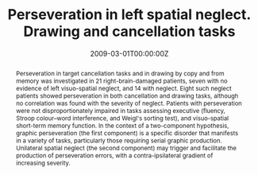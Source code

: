 ---
abstract: Perseveration in target cancellation tasks and in drawing by copy and from memory was investigated in 21 right-brain-damaged patients, seven with no evidence of left visuo-spatial neglect, and 14 with neglect. Eight such neglect patients showed perseveration in both cancellation and drawing tasks, although no correlation was found with the severity of neglect. Patients with perseveration were not disproportionately impaired in tasks assessing executive (fluency, Stroop colour–word interference, and Weigl's sorting test), and visuo-spatial short-term memory function. In the context of a two-component hypothesis, graphic perseveration (the first component) is a specific disorder that manifests in a variety of tasks, particularly those requiring serial graphic production. Unilateral spatial neglect (the second component) may trigger and facilitate the production of perseveration errors, with a contra-ipsilateral gradient of increasing severity.
authors:
- admin
- Lucio Posteraro
- Paola Fortis
- Emanuela Bricolo
- Giuseppe Vallar
date: "2009-03-01T00:00:00Z"
doi: "10.1016/j.cortex.2008.03.012"
featured: false
image:
  caption: 'Image credit: [**Unsplash**](https://unsplash.com/photos/)'
  focal_point: ""
  preview_only: true
projects: []
publication: 'Cortex, 45(3):300-12'
publication_short: "Cortex, 45(3):300-12"
publication_types:
- "2"
publishDate: "2009-03-01T00:00:00Z"
slides: 
summary:
tags: [hemispatial neglect, Perseveration, Drawing task, Target cancellation task, right-hemisphere patients]
title: Perseveration in left spatial neglect. Drawing and cancellation tasks
url_code: ""
url_dataset: ""
url_pdf: ""
url_poster: ""
url_project: ""
url_slides: ""
url_source: ""
url_video: ""
---